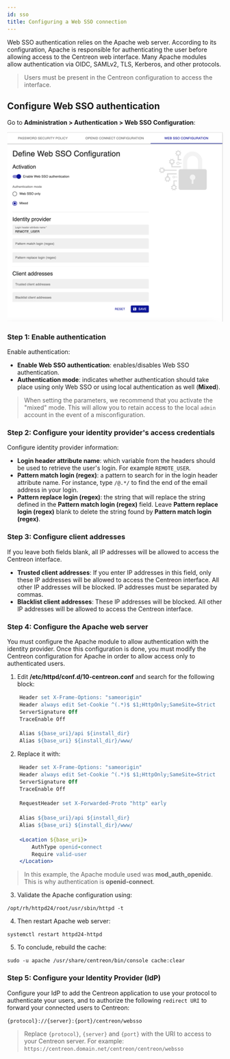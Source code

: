 ```yaml
---
id: sso
title: Configuring a Web SSO connection
---
```


Web SSO authentication relies on the Apache web server. According to its configuration, Apache is
responsible for authenticating the user before allowing access to the Centreon web interface.
Many Apache modules allow authentication via OIDC, SAMLv2, TLS, Kerberos, and other protocols.

> Users must be present in the Centreon configuration to access the interface.

## Configure Web SSO authentication

Go to **Administration > Authentication > Web SSO Configuration**:

![image](../assets/administration/web-sso-configuration.png)

### Step 1: Enable authentication

Enable authentication:

- **Enable Web SSO authentication**: enables/disables Web SSO authentication.
- **Authentication mode**: indicates whether authentication should take place using only Web SSO or using local
  authentication as well (**Mixed**).

> When setting the parameters, we recommend that you activate the "mixed" mode. This will allow you to retain access to
> the local `admin` account in the event of a misconfiguration.

### Step 2: Configure your identity provider's access credentials

Configure identity provider information:

- **Login header attribute name**: which variable from the headers should be used to retrieve the user's login.
  For example `REMOTE_USER`.
- **Pattern match login (regex)**: a pattern to search for in the login header attribute name.
  For instance, type `/@.*/` to find the end of the email address in your login.
- **Pattern replace login (regex)**: the string that will replace the string defined in the **Pattern match login (regex)** field.
  Leave **Pattern replace login (regex)** blank to delete the string found by **Pattern match login (regex)**.

### Step 3: Configure client addresses

If you leave both fields blank, all IP addresses will be allowed to access the Centreon interface.

- **Trusted client addresses**: If you enter IP addresses in this field, only these IP addresses will be allowed to access the Centreon interface. All other IP addresses will be blocked. IP addresses must be separated by commas.
- **Blacklist client addresses**: These IP addresses will be blocked. All other IP addresses will be allowed to access the Centreon interface.

### Step 4: Configure the Apache web server

You must configure the Apache module to allow authentication with the identity provider.
Once this configuration is done, you must modify the Centreon configuration for Apache in order to allow access only
to authenticated users.

1. Edit **/etc/httpd/conf.d/10-centreon.conf** and search for the following block:

  ```apache
      Header set X-Frame-Options: "sameorigin"
      Header always edit Set-Cookie ^(.*)$ $1;HttpOnly;SameSite=Strict
      ServerSignature Off
      TraceEnable Off

      Alias ${base_uri}/api ${install_dir}
      Alias ${base_uri} ${install_dir}/www/
  ```

2. Replace it with:

  ```apache
      Header set X-Frame-Options: "sameorigin"
      Header always edit Set-Cookie ^(.*)$ $1;HttpOnly;SameSite=Strict
      ServerSignature Off
      TraceEnable Off

      RequestHeader set X-Forwarded-Proto "http" early

      Alias ${base_uri}/api ${install_dir}
      Alias ${base_uri} ${install_dir}/www/

      <Location ${base_uri}>
          AuthType openid-connect
          Require valid-user
      </Location>
  ```

  > In this example, the Apache module used was **mod_auth_openidc**. This is why authentication is **openid-connect**.

3. Validate the Apache configuration using:

  ```shell
  /opt/rh/httpd24/root/usr/sbin/httpd -t
  ```

4. Then restart Apache web server:

  ```shell
  systemctl restart httpd24-httpd
  ```

5. To conclude, rebuild the cache:

  ```shell
  sudo -u apache /usr/share/centreon/bin/console cache:clear
  ```

### Step 5: Configure your Identity Provider (IdP)

Configure your IdP to add the Centreon application to use your protocol to authenticate your users,
and to authorize the following `redirect URI` to forward your connected users to Centreon:

```shell
{protocol}://{server}:{port}/centreon/websso
```

> Replace `{protocol}`, `{server}` and `{port}` with the URI to access to your Centreon server.
> For example: `https://centreon.domain.net/centreon/centreon/websso`
